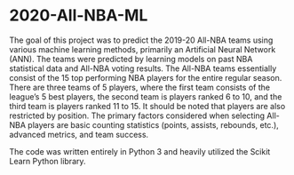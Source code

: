 # 2020-All-NBA-ML
The goal of this project was to predict the 2019-20 All-NBA teams using various machine learning methods, primarily an Artificial Neural Network (ANN). The teams were predicted by learning models on past NBA statistical data and All-NBA voting results. The All-NBA teams essentially consist of the 15 top performing NBA players for the entire regular season. There are three teams of 5 players, where the first team consists of the league’s 5 best players, the second team is players ranked 6 to 10, and the third team is players ranked 11 to 15. It should be noted that players are also restricted by position. The primary factors considered when selecting All-NBA players are basic counting statistics (points, assists, rebounds, etc.), advanced metrics, and team success.  

The code was written entirely in Python 3 and heavily utilized the Scikit Learn Python library.
